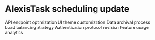 # AlexisTask scheduling update
API endpoint optimization
UI theme customization
Data archival process
Load balancing strategy
Authentication protocol revision
Feature usage analytics
